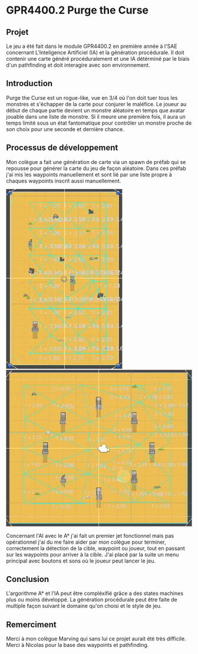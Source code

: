 # GPR4400.2 Purge the Curse

## Projet
Le jeu a été fait dans le module GPR4400.2 en première année à l'SAE concernant L'Inteligence Artificiel (IA) et la génération procédurale.
Il doit contenir une carte généré procéduralement et une IA détérminé par le biais d'un pathfinding et doit interagire avec son environnement.

## Introduction

Purge the Curse est un rogue-like, vue en 3/4 où l'on doit tuer tous les monstres et s'échapper de la carte pour conjurer le maléfice.
Le joueur au début de chaque partie devient un monstre aléatoire en temps que avatar jouable dans une liste de monstre. Si il meure une première fois,
il aura un temps limité sous un état fantomatique pour contrôler un monstre proche de son choix pour une seconde et dernière chance.

## Processus de développement

Mon colègue a fait une génération de carte via un spawn de préfab qui se repousse pour générer la carte du jeu de façon aléatoire.
Dans ces préfab j'ai mis les waypoints manuellement et sont lié par une liste propre à chaques waypoints inscrit aussi manuellement.

![](https://github.com/gael-sae/Gael.github.io/blob/master/Image/Room7.png)
![](https://github.com/gael-sae/Gael.github.io/blob/master/Image/Room11.png)

Concernant l'AI avec le A* j'ai fait un premier jet fonctionnel mais pas opérationnel j'ai du me faire aider par mon colègue pour terminer,
correctement la détection de la cible, waypoint ou joueur, tout en passant sur les waypoints pour arriver à la cible.
J'ai placé par la suite un menu principal avec boutons et sons où le joueur peut lancer le jeu.


## Conclusion
L'argorithme A* et l'IA peut être compléxifié grâce a des states machines plus ou moins développé.
La génération procédurale peut être faite de multiple façon suivant le domaine qu'on choisi et le style de jeu.

## Remerciment
Merci à mon colègue Marving qui sans lui ce projet aurait été très difficile.
Merci à Nicolas pour la base des waypoints et pathfinding.
